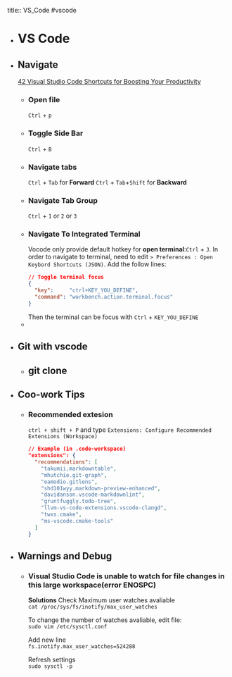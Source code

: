 title:: VS_Code
#vscode

- # VS Code
- ## Navigate
  [42 Visual Studio Code Shortcuts for Boosting Your Productivity](https://www.sitepoint.com/visual-studio-code-keyboard-shortcuts/)
	- ### Open file
	  `Ctrl` + `p`
	- ### Toggle Side Bar
	  `Ctrl` + `B`
	- ### Navigate tabs
	  `Ctrl` + `Tab` for **Forward**
	  `Ctrl` + `Tab`+`Shift` for **Backward**
	- ### Navigate Tab Group
	  `Ctrl` + `1` or `2` or `3`
	- ### Navigate To Integrated Terminal
	  Vocode only provide default hotkey for **open terminal**:`Ctrl` + `J`. In order to navigate to terminal, need to edit `> Preferences : Open Keybord Shortcuts (JSON)`.  Add the follow lines:
	  ```json
	  // Toggle terminal focus
	  {
	    "key":     "ctrl+KEY_YOU_DEFINE",
	    "command": "workbench.action.terminal.focus"
	  }
	  ```
	  Then the terminal can be focus with `Ctrl` + `KEY_YOU_DEFINE`
	-
- ## Git with vscode
	- ## git clone
- ## Coo-work Tips
	- ### Recommended extesion
	  `ctrl + shift + P` and type `Extensions: Configure Recommended Extensions (Workspace)`
	  ```json
	  // Example (in .code-workspace)
	  "extensions": {
	    "recommendations": [
	      "takumii.markdowntable",
	      "mhutchie.git-graph",
	      "eamodio.gitlens",
	      "shd101wyy.markdown-preview-enhanced",
	      "davidanson.vscode-markdownlint",
	      "gruntfuggly.todo-tree",
	      "llvm-vs-code-extensions.vscode-clangd",
	      "twxs.cmake",
	      "ms-vscode.cmake-tools"
	    ]
	  }
	  ```
- ## Warnings and Debug
	- ### Visual Studio Code is unable to watch for file changes in this large workspace(error ENOSPC)
	  
	  **Solutions**
	  Check Maximum user watches avaliable  
	  `cat /proc/sys/fs/inotify/max_user_watches`
	  
	  To change the number of watches avaliable, edit file:  
	  `sudo vim /etc/sysctl.conf`
	  
	  Add new line  
	  `fs.inotify.max_user_watches=524288`
	  
	  Refresh settings  
	  `sudo sysctl -p`